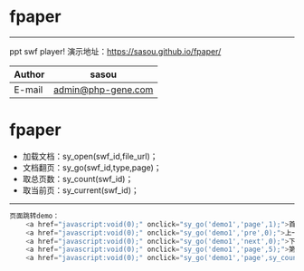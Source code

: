 # fpaper
****
ppt swf player!
演示地址：https://sasou.github.io/fpaper/  

|Author|sasou|
|---|---
|E-mail|admin@php-gene.com


# fpaper  
* 加载文档：sy_open(swf_id,file_url)；  
* 文档翻页：sy_go(swf_id,type,page)；  
* 取总页数：sy_count(swf_id)； 
* 取当前页：sy_current(swf_id)；  

-----------

```javascript
页面跳转demo：
	<a href="javascript:void(0);" onclick="sy_go('demo1','page',1);">首页</a>  |
	<a href="javascript:void(0);" onclick="sy_go('demo1','pre',0);">上一页</a>  |
	<a href="javascript:void(0);" onclick="sy_go('demo1','next',0);">下一页</a>  |
	<a href="javascript:void(0);" onclick="sy_go('demo1','page',5);">第五页</a>  |
	<a href="javascript:void(0);" onclick="sy_go('demo1','page',sy_count('demo1'));">末页</a>
```
